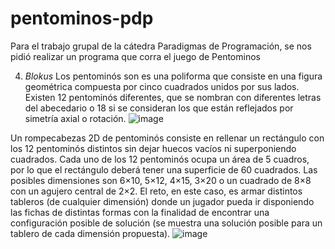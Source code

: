 # pentominos-pdp
Para el trabajo grupal de la cátedra Paradigmas de Programación, se nos pidió realizar un programa que corra el juego de Pentominos

4. *Blokus*
Los pentominós son es una poliforma que consiste en una figura geométrica compuesta
por cinco cuadrados unidos por sus lados.
Existen 12 pentominós diferentes, que se nombran con diferentes letras del abecedario
o 18 si se consideran los que están reflejados por simetría axial o rotación.
![image](https://user-images.githubusercontent.com/45838224/137601068-e2c740b5-1e34-4954-b4c6-975482c313b5.png)

Un rompecabezas 2D de pentominós consiste en rellenar un rectángulo con los 12 pentominós distintos sin
dejar huecos vacíos ni superponiendo cuadrados. Cada uno de los 12 pentominós ocupa un área de 5 cuadros,
por lo que el rectángulo deberá tener una superficie de 60 cuadrados.
Las posibles dimensiones son 6×10, 5×12, 4×15, 3×20 o un cuadrado de 8×8 con un agujero central de 2×2.
El reto, en este caso, es armar distintos tableros (de cualquier dimensión) donde un jugador pueda ir
disponiendo las fichas de distintas formas con la finalidad de encontrar una configuración posible de solución
(se muestra una solución posible para un tablero de cada dimensión propuesta).
![image](https://user-images.githubusercontent.com/45838224/137601053-3234d69e-56b3-4039-8bf0-ea202b04d52a.png)
